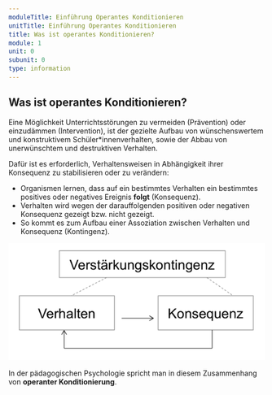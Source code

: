 ```yaml
---
moduleTitle: Einführung Operantes Konditionieren
unitTitle: Einführung Operantes Konditionieren
title: Was ist operantes Konditionieren?
module: 1
unit: 0
subunit: 0
type: information
---
```


## Was ist operantes Konditionieren?

Eine Möglichkeit Unterrichtsstörungen zu vermeiden (Prävention) oder einzudämmen (Intervention), ist der gezielte Aufbau von wünschenswertem und konstruktivem Schüler*innenverhalten, sowie der Abbau von unerwünschtem und destruktiven Verhalten. 

Dafür ist es erforderlich, Verhaltensweisen in Abhängigkeit ihrer Konsequenz zu stabilisieren oder zu verändern: 
* Organismen lernen, dass auf ein bestimmtes Verhalten ein bestimmtes positives oder negatives Ereignis **folgt** (Konsequenz). 
* Verhalten wird wegen der darauffolgenden positiven oder negativen Konsequenz gezeigt bzw. nicht gezeigt. 
* So kommt es zum Aufbau einer Assoziation zwischen Verhalten und Konsequenz (Kontingenz).

![](00_Verstaerkungskontingenz.png)

In der pädagogischen Psychologie spricht man in diesem Zusammenhang von **operanter Konditionierung**.